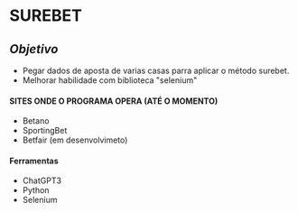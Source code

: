 # SUREBET

## *Objetivo*
- Pegar dados de aposta de varias casas parra aplicar o método surebet.
- Melhorar habilidade com biblioteca "selenium"

#### SITES ONDE O PROGRAMA OPERA (ATÉ O MOMENTO)
- Betano
- SportingBet
- Betfair (em desenvolvimeto)

#### Ferramentas
- ChatGPT3
- Python
- Selenium  
